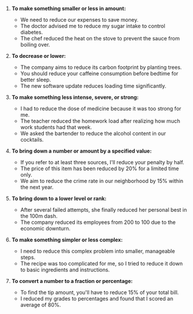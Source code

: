 1. **To make something smaller or less in amount:**
   - We need to reduce our expenses to save money.
   - The doctor advised me to reduce my sugar intake to control diabetes.
   - The chef reduced the heat on the stove to prevent the sauce from boiling over.

2. **To decrease or lower:**
   - The company aims to reduce its carbon footprint by planting trees.
   - You should reduce your caffeine consumption before bedtime for better sleep.
   - The new software update reduces loading time significantly.

3. **To make something less intense, severe, or strong:**
   - I had to reduce the dose of medicine because it was too strong for me.
   - The teacher reduced the homework load after realizing how much work students had that week.
   - We asked the bartender to reduce the alcohol content in our cocktails.

4. **To bring down a number or amount by a specified value:**
   - If you refer to at least three sources, I'll reduce your penalty by half.
   - The price of this item has been reduced by 20% for a limited time only.
   - We aim to reduce the crime rate in our neighborhood by 15% within the next year.

5. **To bring down to a lower level or rank:**
   - After several failed attempts, she finally reduced her personal best in the 100m dash.
   - The company reduced its employees from 200 to 100 due to the economic downturn.

6. **To make something simpler or less complex:**
   - I need to reduce this complex problem into smaller, manageable steps.
   - The recipe was too complicated for me, so I tried to reduce it down to basic ingredients and instructions.

7. **To convert a number to a fraction or percentage:**
   - To find the tip amount, you'll have to reduce 15% of your total bill.
   - I reduced my grades to percentages and found that I scored an average of 80%.